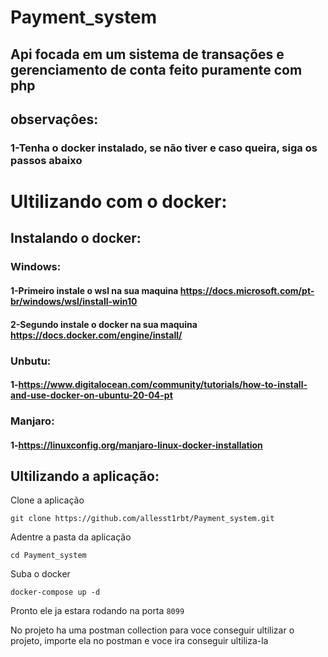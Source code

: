 # Payment_system
## Api focada em um sistema de transações e gerenciamento de conta feito puramente com php
## observaçôes:
### 1-Tenha o docker instalado, se não tiver e caso queira, siga os passos abaixo
# Ultilizando com o docker:
## Instalando o docker:
### Windows:
#### 1-Primeiro instale o wsl na sua maquina https://docs.microsoft.com/pt-br/windows/wsl/install-win10
#### 2-Segundo  instale o docker na sua maquina https://docs.docker.com/engine/install/
### Unbutu:
#### 1-https://www.digitalocean.com/community/tutorials/how-to-install-and-use-docker-on-ubuntu-20-04-pt
### Manjaro:
#### 1-https://linuxconfig.org/manjaro-linux-docker-installation
## Ultilizando a aplicação:
Clone a aplicação
````
git clone https://github.com/allesst1rbt/Payment_system.git
````
Adentre a pasta da aplicação 
````
cd Payment_system
````
Suba o docker 
````
docker-compose up -d
````

Pronto ele ja estara rodando na porta `8099`

No projeto ha uma postman collection para voce conseguir ultilizar o projeto, importe ela no postman e voce ira conseguir ultiliza-la 



